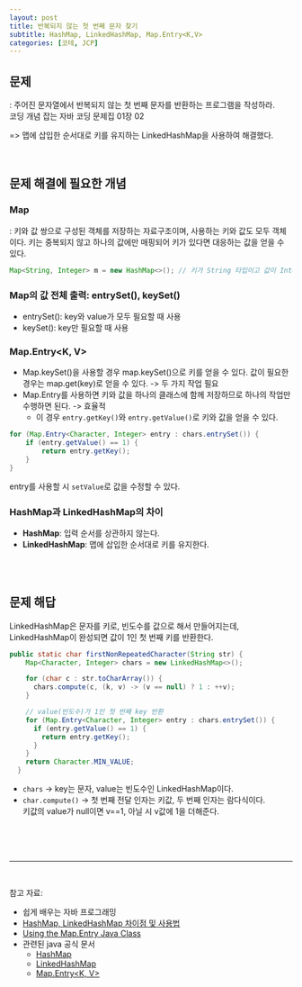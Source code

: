 ```yaml
---
layout: post
title: 반복되지 않는 첫 번째 문자 찾기
subtitle: HashMap, LinkedHashMap, Map.Entry<K,V>
categories: [코테, JCP]
---
```


문제
---

: 주어진 문자열에서 반복되지 않는 첫 번째 문자를 반환하는 프로그램을 작성하라.
<br/>
코딩 개념 잡는 자바 코딩 문제집 01장 02

=> 맵에 삽입한 순서대로 키를 유지하는 LinkedHashMap을 사용하여 해결했다.

<br/>

문제 해결에 필요한 개념
---

### Map
: 키와 값 쌍으로 구성된 객체를 저장하는 자료구조이며, 사용하는 키와 값도 모두 객체이다. 키는 중복되지 않고 하나의 값에만 매핑되어 키가 있다면 대응하는 값을 얻을 수 있다.

```java
Map<String, Integer> m = new HashMap<>(); // 키가 String 타입이고 값이 Integer 타입인 Map 타입이다.
```


### Map의 값 전체 출력: entrySet(), keySet()
- entrySet(): key와 value가 모두 필요할 때 사용
- keySet(): key만 필요할 때 사용


### Map.Entry<K, V>
- Map.keySet()을 사용할 경우 map.keySet()으로 키를 얻을 수 있다. 값이 필요한 경우는 map.get(key)로 얻을 수 있다. -> 두 가지 작업 필요
- Map.Entry를 사용하면 키와 값을 하나의 클래스에 함께 저장하므로 하나의 작업만 수행하면 된다. -> 효율적
    - 이 경우 `entry.getKey()`와 `entry.getValue()`로 키와 값을 얻을 수 있다.
```java
for (Map.Entry<Character, Integer> entry : chars.entrySet()) {
    if (entry.getValue() == 1) {
        return entry.getKey();
    }
}
```
entry를 사용할 시 `setValue`로 값을 수정할 수 있다.


### HashMap과 LinkedHashMap의 차이
- **HashMap**: 입력 순서를 상관하지 않는다.
- **LinkedHashMap**: 맵에 삽입한 순서대로 키를 유지한다.


<br/>
<br/>



문제 해답
---
LinkedHashMap은 문자를 키로, 빈도수를 값으로 해서 만들어지는데, LinkedHashMap이 완성되면 값이 1인 첫 번째 키를 반환한다.

```java
public static char firstNonRepeatedCharacter(String str) {
    Map<Character, Integer> chars = new LinkedHashMap<>();

    for (char c : str.toCharArray()) {
      chars.compute(c, (k, v) -> (v == null) ? 1 : ++v);
    }

    // value(빈도수)가 1인 첫 번째 key 반환
    for (Map.Entry<Character, Integer> entry : chars.entrySet()) {
      if (entry.getValue() == 1) {
        return entry.getKey();
      }
    }
    return Character.MIN_VALUE;
  }
```

- `chars` -> key는 문자, value는 빈도수인 LinkedHashMap이다.
- `char.compute()` -> 첫 번째 전달 인자는 키값, 두 번째 인자는 람다식이다. <br/> 키값의 value가 null이면 v==1, 아닐 시 v값에 1을 더해준다.

<br/>
<br/>
<br/>

---

<br/>

참고 자료: 
- 쉽게 배우는 자바 프로그래밍
- [HashMap, LinkedHashMap 차이점 및 사용법](https://fruitdev.tistory.com/141)
- [Using the Map.Entry Java Class](https://www.baeldung.com/java-map-entry)
- 관련된 java 공식 문서
   - [HashMap](https://docs.oracle.com/en/java/javase/17/docs/api/java.base/java/util/HashMap.html)
   - [LinkedHashMap](https://docs.oracle.com/en/java/javase/17/docs/api/java.base/java/util/LinkedHashMap.html)
   - [Map.Entry<K, V>](https://docs.oracle.com/en/java/javase/17/docs/api/java.base/java/util/Map.Entry.html)
